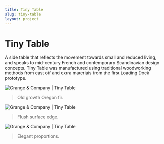 ```yaml
---
title: Tiny Table
slug: tiny-table
layout: project
---
```


# Tiny Table

A side table that reflects the movement towards small and reduced living, and speaks to mid-century French and contemporary Scandinavian design concepts. Tiny Table was manufactured using traditional woodworking methods from cast
off and extra materials from the first Loading Dock prototype.

![Grange & Company | Tiny Table](tiny-table/table-top-close.png)
> Old growth Oregon fir.

![Grange & Company | Tiny Table](tiny-table/table-wheels-2.png)
> Flush surface edge.

<!-- ![Grange & Company | Tiny Table](tiny-table/table-wheels.png) -->
<!-- ![Grange & Company | Tiny Table](tiny-table/top-down.png) -->
![Grange & Company | Tiny Table](tiny-table/table-side.png)
> Elegant proportions.

<!-- ![Grange & Company | Tiny Table](tiny-table/table-tall.png) -->
